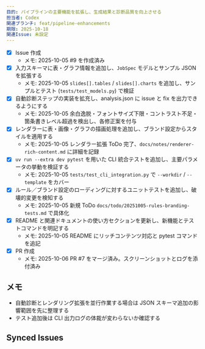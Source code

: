 ```yaml
---
目的: パイプラインの主要機能を拡張し、生成結果と診断品質を向上させる
担当者: Codex
関連ブランチ: feat/pipeline-enhancements
期限: 2025-10-18
関連Issue: 未設定
---
```


- [x] Issue 作成
  - メモ: 2025-10-05 #9 を作成済み
- [x] 入力スキーマに表・グラフ情報を追加し、`JobSpec` モデルとサンプル JSON を拡張する
  - メモ: 2025-10-05 `slides[].tables` / `slides[].charts` を追加し、サンプルとテスト (`tests/test_models.py`) で検証
- [x] 自動診断ステップの実装を拡充し、analysis.json に issue と fix を出力できるようにする
  - メモ: 2025-10-05 余白逸脱・フォントサイズ下限・コントラスト不足・箇条書きレベル超過を検出し、各修正案を付与
- [x] レンダラーに表・画像・グラフの描画処理を追加し、ブランド設定からスタイルを適用する
  - メモ: 2025-10-05 レンダラー拡張 ToDo 完了、`docs/notes/renderer-rich-content.md` に詳細を記録
- [x] `uv run --extra dev pytest` を用いた CLI 統合テストを追加し、主要パラメータの挙動を検証する
  - メモ: 2025-10-05 `tests/test_cli_integration.py` で `--workdir` / `--template` をカバー
- [x] ルール／ブランド設定のローディングに対するユニットテストを追加し、破壊的変更を検知する
  - メモ: 2025-10-05 新規 ToDo `docs/todo/20251005-rules-branding-tests.md` で具体化
- [x] README と関連ドキュメントの使い方セクションを更新し、新機能とテストコマンドを明記する
  - メモ: 2025-10-05 README にリッチコンテンツ対応と pytest コマンドを追記
- [x] PR 作成
  - メモ: 2025-10-06 PR #7 をマージ済み。スクリーンショットとログを添付済み

## メモ
- 自動診断とレンダリング拡張を並行作業する場合は JSON スキーマ追加の影響範囲を先に整理する
- テスト追加後は CLI 出力ログの体裁が変わらないか確認する

<!-- BEGIN: issues-sync -->
## Synced Issues
<!-- END: issues-sync -->
